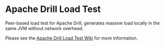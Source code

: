 # Apache Drill Load Test

Peer-based load test for Apache Drill, generates massive load locally in the same JVM without network overhead.

Please see the [Apache Drill Load Test Wiki](../../wiki) for more information.
